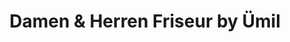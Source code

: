 ---
title: "Damen & Herren Friseur by Ümil"
url: /reinbek/damen-und-herren-friseur-by-uemil/
shop: Friseur
---